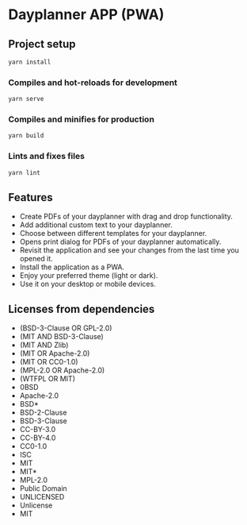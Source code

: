 # Dayplanner APP (PWA)

## Project setup

```bash
yarn install
```

### Compiles and hot-reloads for development

```bash
yarn serve
```

### Compiles and minifies for production

```bash
yarn build
```

### Lints and fixes files

```bash
yarn lint
```

## Features

- Create PDFs of your dayplanner with drag and drop functionality.
- Add additional custom text to your dayplanner.
- Choose between different templates for your dayplanner.
- Opens print dialog for PDFs of your dayplanner automatically.
- Revisit the application and see your changes from the last time you opened it.
- Install the application as a PWA.
- Enjoy your preferred theme (light or dark).
- Use it on your desktop or mobile devices.

## Licenses from dependencies

- (BSD-3-Clause OR GPL-2.0)
- (MIT AND BSD-3-Clause)
- (MIT AND Zlib)
- (MIT OR Apache-2.0)
- (MIT OR CC0-1.0)
- (MPL-2.0 OR Apache-2.0)
- (WTFPL OR MIT)
- 0BSD
- Apache-2.0
- BSD\*
- BSD-2-Clause
- BSD-3-Clause
- CC-BY-3.0
- CC-BY-4.0
- CC0-1.0
- ISC
- MIT
- MIT\*
- MPL-2.0
- Public Domain
- UNLICENSED
- Unlicense
- MIT
